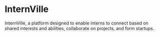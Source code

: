 # InternVille

InternVille, a platform designed to enable interns to connect based on shared interests and abilities, collaborate on projects, and form startups.
